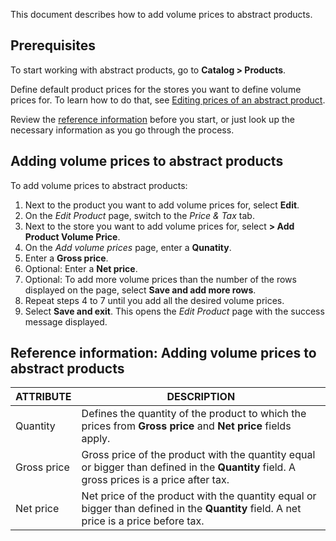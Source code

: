 This document describes how to add volume prices to abstract products.

## Prerequisites 

To start working with abstract products, go to  **Catalog > Products**.

Define default product prices for the stores you want to define volume prices for. To learn how to do that, see [Editing prices of an abstract product](https://documentation.spryker.com/docs/editing-abstract-products#editing-prices-of-an-abstract-product).

Review the [reference information](https://documentation.spryker.com/docs/adding-volume-prices-to-abstract-products#adding-volume-prices-for-an-abstract-product--reference-information) before you start, or just look up the necessary information as you go through the process. 

## Adding volume prices to abstract products

To add volume prices to abstract products:
1. Next to the product you want to add volume prices for, select **Edit**.
2. On the *Edit Product* page, switch to the *Price & Tax* tab.
3. Next to the store you want to add volume prices for, select **> Add Product Volume Price**.
4. On the *Add volume prices* page, enter a **Qunatity**.
5. Enter a **Gross price**.
6. Optional: Enter a **Net price**.
7. Optional: To add more volume prices than the number of the rows displayed on the page, select **Save and add more rows**.
8. Repeat steps 4 to 7 until you add all the desired volume prices. 
9. Select **Save and exit**.
    This opens the *Edit Product* page with the success message displayed. 
    
 ## Reference information: Adding volume prices to abstract products
    
| ATTRIBUTE | DESCRIPTION | 
| --- | --- |
| Quantity | Defines the quantity of the product to which the prices from **Gross price** and **Net price** fields apply. | 
| Gross price | Gross price of the product with the quantity equal or bigger than defined in the **Quantity** field. A gross prices is a price after tax. |
| Net price | Net price of the product with the quantity equal or bigger than defined in the **Quantity** field.  A net price is a price before tax. | 

    
    
    